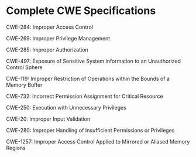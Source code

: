 

# Complete CWE Specifications

CWE-284: Improper Access Control

CWE-269: Improper Privilege Management

CWE-285: Improper Authorization

CWE-497: Exposure of Sensitive System Information to an Unauthorized Control Sphere

CWE-119: Improper Restriction of Operations within the Bounds of a Memory Buffer

CWE-732: Incorrect Permission Assignment for Critical Resource

CWE-250: Execution with Unnecessary Privileges

CWE-20: Improper Input Validation

CWE-280: Improper Handling of Insufficient Permissions or Privileges 

CWE-1257: Improper Access Control Applied to Mirrored or Aliased Memory Regions
